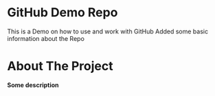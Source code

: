 # GitHub Demo Repo
This is a Demo on how to use and work with GitHub
Added some basic information about the Repo

# About The Project
**Some description**
